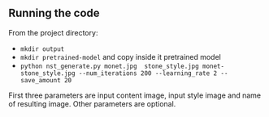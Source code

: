 ## Running the code

From the project directory:

* ```mkdir output```
* ```mkdir pretrained-model``` and copy inside it pretrained model
* ```python nst_generate.py monet.jpg  stone_style.jpg monet-stone_style.jpg --num_iterations 200 --learning_rate 2 --save_amount 20```
 
First three parameters are input content image, input style image and name of resulting image. Other parameters are optional.